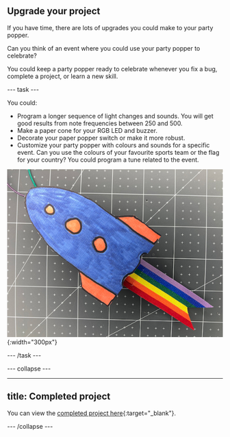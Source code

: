 ## Upgrade your project

If you have time, there are lots of upgrades you could make to your party popper. 

Can you think of an event where you could use your party popper to celebrate? 

You could keep a party popper ready to celebrate whenever you fix a bug, complete a project, or learn a new skill. 

--- task ---

You could:

+ Program a longer sequence of light changes and sounds. You will get good results from note frequencies between 250 and 500.
+ Make a paper cone for your RGB LED and buzzer.
+ Decorate your paper popper switch or make it more robust. 
+ Customize your party popper with colours and sounds for a specific event. Can you use the colours of your favourite sports team or the flag for your country? You could program a tune related to the event. 

![A rocket drawing has been stuck to the front of the party popper switch.](images/upgrade-popper.jpg){:width="300px"}

--- /task ---

--- collapse ---

---
title: Completed project
---

You can view the [completed project here](https://rpf.io/p/en/party-popper-get){:target="_blank"}.

--- /collapse ---
